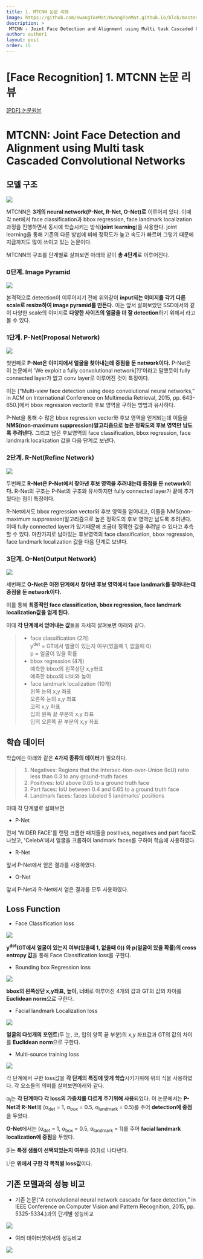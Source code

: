 ```yaml
---
title: 1. MTCNN 논문 리뷰
image: https://github.com/HwangToeMat/HwangToeMat.github.io/blob/master/Paper-Review/image/MTCNN/img0.png?raw=true
description: >
 MTCNN - Joint Face Detection and Alignment using Multi task Cascaded Convolutional Networks을 읽고 논문 주요내용을 정리해본다.
author: author1
layout: post
order: 15
---
```

# [Face Recognition] 1. MTCNN 논문 리뷰

<a href="https://arxiv.org/abs/1604.02878.pdf">[PDF] 논문원본</a>

# MTCNN: Joint Face Detection and Alignment using Multi task Cascaded Convolutional Networks

## 모델 구조

<img src="https://github.com/HwangToeMat/HwangToeMat.github.io/blob/master/Paper-Review/image/MTCNN/img1.png?raw=true" style="max-width:100%;margin-left: auto; margin-right: auto; display: block;">

MTCNN은 **3개의 neural network(P-Net, R-Net, O-Net)로** 이루어져 있다. 이때 각 net에서 face classification과 bbox regression, face landmark localization 과정을 진행하면서 동시에 학습시키는 방식(**joint learning**)을 사용한다. joint learning을 통해 기존의 다른 방법에 비해 정확도가 높고 속도가 빠르며 그렇기 때문에 지금까지도 많이 쓰이고 있는 논문이다. 

MTCNN의 구조를 단계별로 살펴보면 아래와 같이 **총 4단계**로 이루어진다.

### 0단계. Image Pyramid

<img src="https://github.com/HwangToeMat/HwangToeMat.github.io/blob/master/Paper-Review/image/MTCNN/img1_1.png?raw=true" style="max-width:100%;margin-left: auto; margin-right: auto; display: block;">

본격적으로 detection이 이루어지기 전에 위와같이 **input되는 이미지를 각기 다른 scale로 resize하여 image pyramid를 만든다.** 이는 앞서 살펴보았던 SSD에서와 같이 다양한 scale의 이미지로 **다양한 사이즈의 얼굴을 더 잘 detection**하기 위해서 라고 볼 수 있다.

### 1단계. P-Net(Proposal Network)

<img src="https://github.com/HwangToeMat/HwangToeMat.github.io/blob/master/Paper-Review/image/MTCNN/img2.png?raw=true" style="max-width:100%;margin-left: auto; margin-right: auto; display: block;">

첫번째로 **P-Net은 이미지에서 얼굴을 찾아내는데 중점을 둔 network이다.** P-Net은 이 논문에서 'We exploit a fully convolutional network[?]'이라고 말했듯이 fully connected layer가 없고 conv layer로 이루어진 것이 특징이다. 

이는 [“Multi-view face detection using deep convolutional neural networks,” in ACM on International Conference on Multimedia Retrieval, 2015, pp. 643-650.]에서 bbox regression vector와 후보 영역을 구하는 방법과 유사하다. 

P-Net을 통해 수 많은 bbox regression vector와 후보 영역을 얻게되는데 이들을 **NMS(non-maximum suppression)알고리즘으로 높은 정확도의 후보 영역만 남도록 추려낸다.** 그리고 남은 후보영역의 face classification, bbox regression, face landmark localization 값을 다음 단계로 보낸다.

### 2단계. R-Net(Refine Network)

<img src="https://github.com/HwangToeMat/HwangToeMat.github.io/blob/master/Paper-Review/image/MTCNN/img3.png?raw=true" style="max-width:100%;margin-left: auto; margin-right: auto; display: block;">

두번째로 **R-Net은 P-Net에서 찾아낸 후보 영역을 추려내는데 중점을 둔 network이다.** R-Net의 구조는 P-Net의 구조와 유사하지만 fully connected layer가 끝에 추가됬다는 점이 특징이다. 

R-Net에서도 bbox regression vector와 후보 영역을 얻어내고, 이들을 NMS(non-maximum suppression)알고리즘으로 높은 정확도의 후보 영역만 남도록 추려낸다. 이때 fully connected layer가 있기때문에 조금더 정확한 값을 추려낼 수 있다고 추측할 수 있다. 마찬가지로 남아있는 후보영역의 face classification, bbox regression, face landmark localization 값을 다음 단계로 보낸다.

### 3단계. O-Net(Output Network)

<img src="https://github.com/HwangToeMat/HwangToeMat.github.io/blob/master/Paper-Review/image/MTCNN/img4.png?raw=true" style="max-width:100%;margin-left: auto; margin-right: auto; display: block;">

세번째로 **O-Net은 이전 단계에서 찾아낸 후보 영역에서 face landmark를 찾아내는데 중점을 둔 network이다.**

이를 통해 **최종적인 face classification, bbox regression, face landmark localization값을 얻게 된다.**

이때 **각 단계에서 얻어내는 값**들을 자세히 살펴보면 아래와 같다.
> * face classification (2개)<br>
> y<sup>det</sup> = GT에서 얼굴이 있는지 여부(있을때 1, 없을때 0)<br>
> p = 얼굴이 있을 확률<br>
> * bbox regression (4개)<br>
> 예측한 bbox의 왼쪽상단 x,y좌표<br>
> 예측한 bbox의 너비와 높이<br>
> * face landmark localization (10개)<br>
> 왼쪽 눈의 x,y 좌표<br>
> 오른쪽 눈의 x,y 좌표<br>
> 코의 x,y 좌표<br>
> 입의 왼쪽 끝 부분의 x,y 좌표<br>
> 입의 오른쪽 끝 부분의 x,y 좌표<br>

## 학습 데이터

학습에는 아래와 같은 **4가지 종류의 데이터**가 필요하다.

> 01. Negatives: Regions that the Intersec-tion-over-Union (IoU) ratio less than 0.3 to any ground-truth faces<br>
> 02. Positives: IoU above 0.65 to a ground truth face<br>
> 03. Part faces: IoU between 0.4 and 0.65 to a ground truth face<br>
> 04. Landmark faces: faces labeled 5 landmarks’ positions<br>

이때 각 단계별로 살펴보면

* P-Net

먼저 'WIDER FACE'를 랜덤 크롭한 패치들을 positives, negatives and part face로 나눴고, 'CelebA'에서 얼굴을 크롭하여 landmark faces를 구하여 학습에 사용하였다.

* R-Net

앞서 P-Net에서 얻은 결과를 사용하였다.

* O-Net

앞서 P-Net과 R-Net에서 얻은 결과를 모두 사용하였다.

## Loss Function

* Face Classification loss

<img src="https://github.com/HwangToeMat/HwangToeMat.github.io/blob/master/Paper-Review/image/MTCNN/img6_1.png?raw=true" style="max-width:100%;margin-left: auto; margin-right: auto; display: block;">

**y<sup>det</sup>(GT에서 얼굴이 있는지 여부(있을때 1, 없을때 0)) 와 p(얼굴이 있을 확률)의 cross entropy 값**을 통해 Face Classification loss를 구한다.

* Bounding box Regression loss

<img src="https://github.com/HwangToeMat/HwangToeMat.github.io/blob/master/Paper-Review/image/MTCNN/img6_2.png?raw=true" style="max-width:100%;margin-left: auto; margin-right: auto; display: block;">

**bbox의 왼쪽상단 x,y좌표, 높이, 너비**로 이루어진 4개의 값과 GT의 값의 차이를 **Euclidean norm**으로 구한다.

* Facial landmark Localization loss

<img src="https://github.com/HwangToeMat/HwangToeMat.github.io/blob/master/Paper-Review/image/MTCNN/img6_3.png?raw=true" style="max-width:100%;margin-left: auto; margin-right: auto; display: block;">

**얼굴의 다섯개의 포인트**(두 눈, 코, 입의 양쪽 끝 부분)의 x,y 좌표값과 GT의 값의 차이를 **Euclidean norm**으로 구한다.

* Multi-source training loss

<img src="https://github.com/HwangToeMat/HwangToeMat.github.io/blob/master/Paper-Review/image/MTCNN/img6_4.png?raw=true" style="max-width:100%;margin-left: auto; margin-right: auto; display: block;">

각 단계에서 구한 loss값을 **각 단계의 특징에 맞게 학습**시키기위해 위의 식을 사용하였다. 각 요소들의 의미를 살펴보면아래와 같다.

&#945;<sub>j</sub>는 **각 단계마다 각 loss의 가중치를 다르게 주기위해 사용**되었다. 이 논문에서는 **P-Net과 R-Net**에 (&#945;<sub>det</sub> = 1, &#945;<sub>box</sub> = 0.5, &#945;<sub>landmark</sub> = 0.5)를 주어 **detection에 중점**을 두었다.

**O-Net**에서는 (&#945;<sub>det</sub> = 1, &#945;<sub>box</sub> = 0.5, &#945;<sub>landmark</sub> = 1)를 주어 **facial landmark localization에 중점**을 두었다.

&#946;<sup>j</sup>는 **특정 샘플이 선택되었는지 여부**를 (0,1)로 나타낸다.

L<sup>j</sup>은 **위에서 구한 각 목적별 loss값**이다.

## 기존 모델과의 성능 비교

* 기존 논문(“A convolutional neural network cascade for face detection,” in IEEE Conference on Computer Vision and Pattern Recognition, 2015, pp. 5325-5334.)과의 단계별 성능비교

<img src="https://github.com/HwangToeMat/HwangToeMat.github.io/blob/master/Paper-Review/image/MTCNN/img5.png?raw=true" style="max-width:100%;margin-left: auto; margin-right: auto; display: block;">

* 여러 데이터셋에서의 성능비교

<img src="https://github.com/HwangToeMat/HwangToeMat.github.io/blob/master/Paper-Review/image/MTCNN/img7.png?raw=true" style="max-width:100%;margin-left: auto; margin-right: auto; display: block;">
